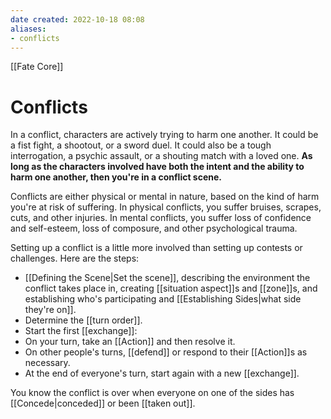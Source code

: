 ```yaml
---
date created: 2022-10-18 08:08
aliases:
- conflicts
---
```


[[Fate Core]]

# Conflicts

In a conflict, characters are actively trying to harm one another. It could be a fist fight, a shootout, or a sword duel. It could also be a tough interrogation, a psychic assault, or a shouting match with a loved one. **As long as the characters involved have both the intent and the ability to harm one another, then you're in a conflict scene.**

Conflicts are either physical or mental in nature, based on the kind of harm you're at risk of suffering. In physical conflicts, you suffer bruises, scrapes, cuts, and other injuries. In mental conflicts, you suffer loss of confidence and self-esteem, loss of composure, and other psychological trauma. 

Setting up a conflict is a little more involved than setting up contests or challenges. Here are the steps:

- [[Defining the Scene|Set the scene]], describing the environment the conflict takes place in, creating [[situation aspect]]s and [[zone]]s, and establishing who's participating and [[Establishing Sides|what side they're on]].
- Determine the [[turn order]].
- Start the first [[exchange]]:
- On your turn, take an [[Action]] and then resolve it.
- On other people's turns, [[defend]] or respond to their [[Action]]s as necessary.
- At the end of everyone's turn, start again with a new [[exchange]].

You know the conflict is over when everyone on one of the sides has [[Concede|conceded]] or been [[taken out]].
